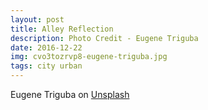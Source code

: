 ```yaml
---
layout: post
title: Alley Reflection
description: Photo Credit - Eugene Triguba
date: 2016-12-22
img: cvo3tozrvp8-eugene-triguba.jpg
tags: city urban
---
```


Eugene Triguba on [Unsplash](https://unsplash.com/photos/CVO3TozRVp8)

